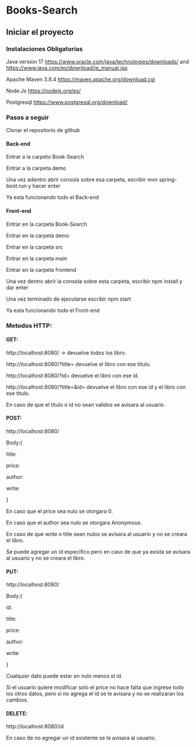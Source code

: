 # Books-Search

## Iniciar el proyecto

### Instalaciones Obligatorias

Java version 17 https://www.oracle.com/java/technologies/downloads/ and https://www.java.com/es/download/ie_manual.jsp

Apache Maven 3.8.4 https://maven.apache.org/download.cgi

Node.Js https://nodejs.org/es/

Postgresql https://www.postgresql.org/download/

### Pasos a seguir

Clonar el repositorio de github

#### Back-end

Entrar a la carpeto Book-Search

Entrar a la carpeta demo

Una vez adentro abrir consola sobre esa carpeta, escribir mvn spring-boot:run y hacer enter

Ya esta funcionando todo el Back-end

#### Front-end

Entrar en la carpeta Book-Search

Entrar en la carpeta demo

Entrar en la carpeta src

Entrar en la carpeta main

Entrar en la carpeta frontend

Una vez dentro abrir la consola sobre esta carpeta, escribir npm install y dar enter

Una vez terminado de ejecutarse escribir npm start

Ya esta funcionando todo el Front-end

### Metodos HTTP:

#### GET:

http://localhost:8080/ -> devuelve todos los libro.

http://localhost:8080/?title= devuelve el libro con ese titulo.

http://localhost:8080/?id= devuelve el libro con ese id.

http://localhost:8080/?title=&id= devuelve el libro con ese id y el libro con ese titulo.

En caso de que el titulo o id no sean validos se avisara al usuario.

#### POST:

http://localhost:8080/

Body:{

  title:

  price:

  author:

  write:

}

En caso que el price sea nulo se otorgara 0.

En caso que el author sea nulo se otorgara Anonymous.

En caso de que write o title sean nulos se avisara al usuario y no se creara el libro.

Se puede agregar un id especifico pero en caso de que ya exista se avisara al usuario y no se creara el libro.

#### PUT:

http://localhost:8080/

Body:{

  id:

  title:

  price:

  author:

  write:
  
}

Cualquier dato puede estar en nulo menos el id.

Si el usuario quiere modificar solo el price no hace falta que ingrese todo los otros datos, pero si no agrega el id se le avisara y no se realizaran los cambios.

#### DELETE:

http://localhost:8080/id

En caso de no agregar un id existente se le avisara al usuario.

